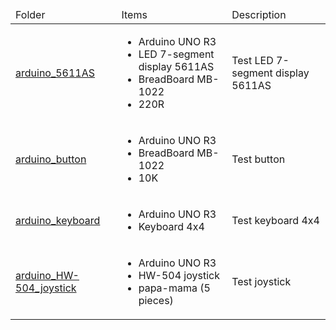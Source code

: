 <table>
    <thead>
        <tr>
            <td>Folder</td>
            <td>Items</td>
            <td>Description</td>
        </tr>
    </thead>
    <tbody>
        <tr>
            <td><a href="arduino_5611AS">arduino_5611AS</a></td>
            <td>
                <ul>
                    <li>Arduino UNO R3</li>
                    <li>LED 7-segment display 5611AS</li>
                    <li>BreadBoard MB-1022</li>
                    <li>220R</li>
                </ul>
            </td>
            <td>Test LED 7-segment display 5611AS</td>
        </tr>
        <tr>
            <td><a href="arduino_button">arduino_button</a></td>
            <td>
                <ul>
                    <li>Arduino UNO R3</li>
                    <li>BreadBoard MB-1022</li>
                    <li>10K</li>
                </ul>
            </td>
            <td>Test button</td>
        </tr>
        <tr>
            <td><a href="arduino_keyboard">arduino_keyboard</a></td>
            <td>
                <ul>
                    <li>Arduino UNO R3</li>
                    <li>Keyboard 4x4</li>
                </ul>
            </td>
            <td>Test keyboard 4x4</td>
        </tr>
        <tr>
            <td><a href="arduino_HW-504_joystick">arduino_HW-504_joystick</a></td>
            <td>
                <ul>
                    <li>Arduino UNO R3</li>
                    <li>HW-504 joystick</li>
                    <li>papa-mama (5 pieces)</li>
                </ul>
            </td>
            <td>Test joystick</td>
        </tr>
    </tbody>
</table>
